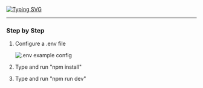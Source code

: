 [![Typing SVG](https://readme-typing-svg.herokuapp.com?font=SF+Pro&size=42&duration=4000&pause=2000&color=9A9A9A&center=true&vCenter=true&width=1012&lines=Ask+Anom)](https://git.io/typing-svg)

___________


### Step by Step

1. Configure a .env file

    ![.env example config](https://imgur.com/a/U7K7PcE)

2. Type and run "npm install"
3. Type and run "npm run dev"